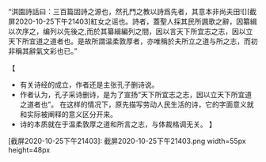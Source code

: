 “淇園詩話曰：三百篇固詩之源也，然孔門之教以詩爲先者，其意本非尚夫田![][截屏2020-10-25下午21403]紅女之谣也。詩者，蓋聖人採其民所諷歌之辭，因纂緝以次序之，编列以先後之,而於其纂緝編列之間，因以言天下所宜志之志，因以立天下所宜道之道者也。是故所謂温柔敦厚者，亦唯稱於夫所立之道与所之志，而初非稱其辭氣文彩也已。”

【
- 有关诗经的成立，作者还是主张孔子删诗说。
- 作者认为，孔子采诗删诗，是为了宣扬“天下所宜志之志，因以立天下所宜道之道者也”。
在这样的情况下，原先描写劳动人民生活的诗，它的字面意义就和实际被阐释的意义区分开来。
- 诗的本质就在于温柔敦厚之道和所言之志，与体裁格调无关。
】

[截屏2020-10-25下午21403]: 截屏2020-10-25下午21403.png width=55px height=48px